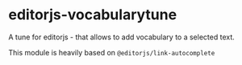 # editorjs-vocabularytune
A tune for editorjs - that allows to add vocabulary to a selected text.

This module is heavily based on `@editorjs/link-autocomplete`